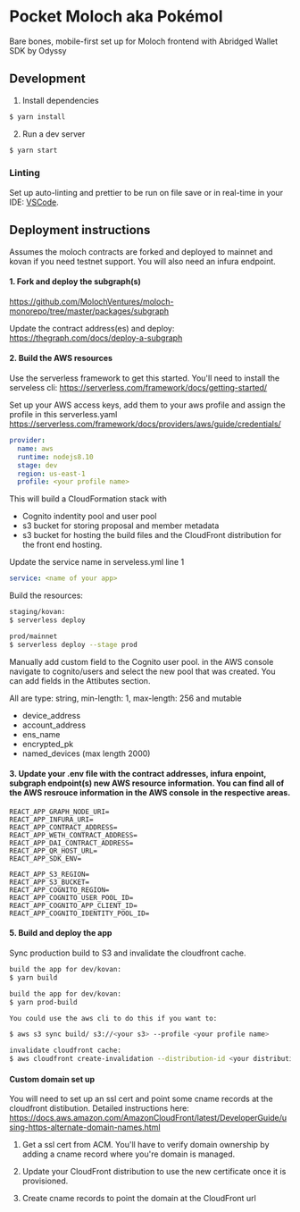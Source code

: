 # Pocket Moloch aka Pokémol

Bare bones, mobile-first set up for Moloch frontend with Abridged Wallet SDK by Odyssy

## Development

1. Install dependencies

```bash
$ yarn install
```

2. Run a dev server

```bash
$ yarn start
```

### Linting

Set up auto-linting and prettier to be run on file save or in real-time in your IDE:
[VSCode](https://marketplace.visualstudio.com/items?itemName=esbenp.prettier-vscode).

## Deployment instructions

Assumes the moloch contracts are forked and deployed to mainnet and kovan if you need testnet support. You will also need an infura endpoint.

#### 1. Fork and deploy the subgraph(s)

https://github.com/MolochVentures/moloch-monorepo/tree/master/packages/subgraph

Update the contract address(es) and deploy:
https://thegraph.com/docs/deploy-a-subgraph

#### 2. Build the AWS resources

Use the serverless framework to get this started. You'll need to install the serveless cli:
https://serverless.com/framework/docs/getting-started/

Set up your AWS access keys, add them to your aws profile and assign the profile in this serverless.yaml
https://serverless.com/framework/docs/providers/aws/guide/credentials/

```yaml
provider:
  name: aws
  runtime: nodejs8.10
  stage: dev
  region: us-east-1
  profile: <your profile name>
```

This will build a CloudFormation stack with

- Cognito indentity pool and user pool
- s3 bucket for storing proposal and member metadata
- s3 bucket for hosting the build files and the CloudFront distribution for the front end hosting.

Update the service name in serveless.yml line 1

```yaml
service: <name of your app>
```

Build the resources:

```bash
staging/kovan:
$ serverless deploy

prod/mainnet
$ serverless deploy --stage prod
```

Manually add custom field to the Cognito user pool. in the AWS console navigate to cognito/users and select the new pool that was created. You can add fields in the Attibutes section.

All are type: string, min-length: 1, max-length: 256 and mutable

- device_address
- account_address
- ens_name
- encrypted_pk
- named_devices (max length 2000)

#### 3. Update your .env file with the contract addresses, infura enpoint, subgraph endpoint(s) new AWS resource information. You can find all of the AWS resrouce information in the AWS console in the respective areas.

```
REACT_APP_GRAPH_NODE_URI=
REACT_APP_INFURA_URI=
REACT_APP_CONTRACT_ADDRESS=
REACT_APP_WETH_CONTRACT_ADDRESS=
REACT_APP_DAI_CONTRACT_ADDRESS=
REACT_APP_QR_HOST_URL=
REACT_APP_SDK_ENV=

REACT_APP_S3_REGION=
REACT_APP_S3_BUCKET=
REACT_APP_COGNITO_REGION=
REACT_APP_COGNITO_USER_POOL_ID=
REACT_APP_COGNITO_APP_CLIENT_ID=
REACT_APP_COGNITO_IDENTITY_POOL_ID=
```

#### 5. Build and deploy the app

Sync production build to S3 and invalidate the cloudfront cache.

```bash
build the app for dev/kovan:
$ yarn build

build the app for dev/kovan:
$ yarn prod-build

You could use the aws cli to do this if you want to:

$ aws s3 sync build/ s3://<your s3> --profile <your profile name>

invalidate cloudfront cache:
$ aws cloudfront create-invalidation --distribution-id <your distribution id> --paths /\* --profile <your profile name>
```

#### Custom domain set up

You will need to set up an ssl cert and point some cname records at the cloudfront distibution. Detailed instructions here:
https://docs.aws.amazon.com/AmazonCloudFront/latest/DeveloperGuide/using-https-alternate-domain-names.html

1. Get a ssl cert from ACM. You'll have to verify domain ownership by adding a cname record where you're domain is managed.

2. Update your CloudFront distribution to use the new certificate once it is provisioned.

3. Create cname records to point the domain at the CloudFront url
